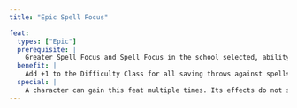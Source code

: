 ```yaml
---
title: "Epic Spell Focus"

feat:
  types: ["Epic"]
  prerequisite: |
    Greater Spell Focus and Spell Focus in the school selected, ability to cast at least one 9th-level spell of the school to be chosen.
  benefit: |
    Add +1 to the Difficulty Class for all saving throws against spells from the school of magic the character selects to focus on. This stacks with the bonuses from Spell Focus and Greater Spell Focus.
  special: |
    A character can gain this feat multiple times. Its effects do not stack. Each time the character takes the feat, it applies to a different school of magic.
---
```

